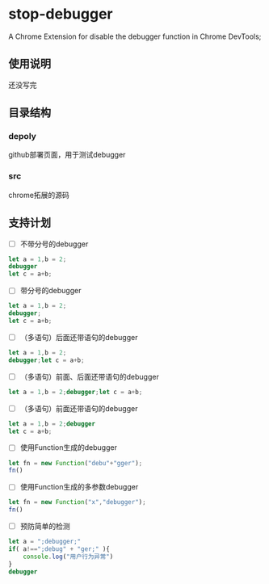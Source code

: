 # stop-debugger

A Chrome Extension for disable the debugger function in Chrome DevTools;

## 使用说明

还没写完



## 目录结构

### depoly 

github部署页面，用于测试debugger



### src

chrome拓展的源码



## 支持计划

- [ ] 不带分号的debugger

```js
let a = 1,b = 2;
debugger
let c = a+b;
```

- [ ] 带分号的debugger
```js
let a = 1,b = 2;
debugger;
let c = a+b;
```

- [ ] （多语句）后面还带语句的debugger
```js
let a = 1,b = 2;
debugger;let c = a+b;
```

- [ ] （多语句）前面、后面还带语句的debugger
```js
let a = 1,b = 2;debugger;let c = a+b;
```

- [ ] （多语句）前面还带语句的debugger
```js
let a = 1,b = 2;debugger
let c = a+b;
```

- [ ] 使用Function生成的debugger
```js
let fn = new Function("debu"+"gger");
fn()
```

- [ ] 使用Function生成的多参数debugger
```js
let fn = new Function("x","debugger");
fn()
```

- [ ] 预防简单的检测

```js
let a = ";debugger;"
if( a!==";debug" + "ger;" ){
	console.log("用户行为异常")
}
debugger
```
